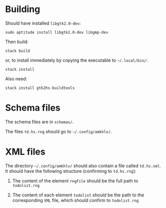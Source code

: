 Building
========

Should have installed `libgtk2.0-dev`:

    sudo aptitude install libgtk2.0-dev libgmp-dev

Then build:

    stack build

or, to install immediately by copying the executable to `~/.local/bin/`:

    stack install

Also need:

    stack install gtk2hs-buildtools



Schema files
============

The schema files are in `schemas/`.

The files `td.hs.rng` should go to `~/.config/amkhlv/`.

XML files
=========

The directory `~/.config/amkhlv/` should also contain a file called `td.hs.xml`.
It should have the following structure (confirming to `td.hs.rng`):

1. The content of the element `rngFile` should be the full path to `todolist.rng`

2. The content of each element `todolist` should be the path to the corresponding `XML` file, which should confirm to `todolist.rng`


